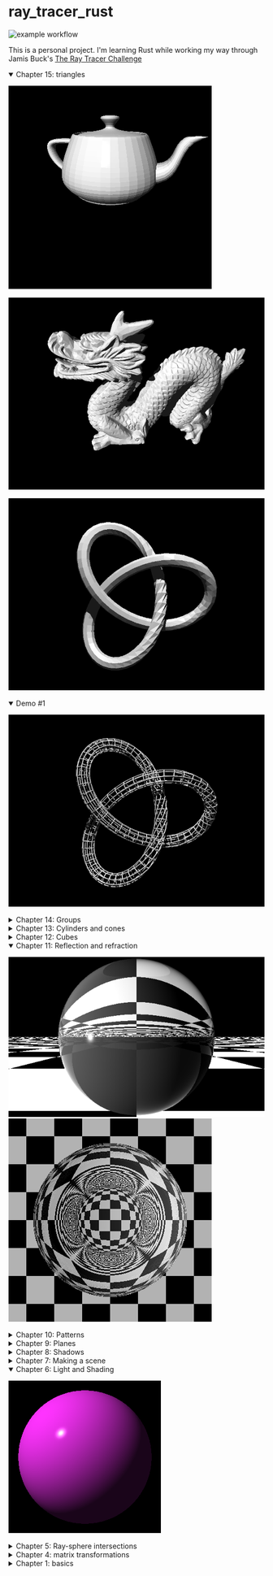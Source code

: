 
# ray_tracer_rust

![example workflow](https://github.com/fremag/ray_tracer_rust/actions/workflows/rust.yml/badge.svg)


This is a personal project.
I'm learning Rust while working my way through Jamis Buck's 
[The Ray Tracer Challenge](http://raytracerchallenge.com/)

<details open>
<summary>Chapter 15: triangles</summary>

![teapot_triangles](https://raw.githubusercontent.com/fremag/ray_tracer_rust/main/img/teapot.png)

![dragon_triangles](https://raw.githubusercontent.com/fremag/ray_tracer_rust/main/img/dragon.png)

![clover_triangles](https://raw.githubusercontent.com/fremag/ray_tracer_rust/main/img/clover_triangles.png)

</details>

<details open>
<summary>Demo #1</summary>

![demo_1_scene](https://raw.githubusercontent.com/fremag/ray_tracer_rust/main/img/clover.png)

</details>

<details>
<summary>Chapter 14: Groups</summary>

![group_scene](https://raw.githubusercontent.com/fremag/ray_tracer_rust/main/img/group_scene.png)

</details>

<details>
<summary>Chapter 13: Cylinders and cones</summary>

![cylinders_scene](https://raw.githubusercontent.com/fremag/ray_tracer_rust/main/img/cylinders_scene.png)

![cones_scene](https://raw.githubusercontent.com/fremag/ray_tracer_rust/main/img/cones_scene.png)

</details>

<details>
<summary>Chapter 12: Cubes</summary>

![cubes_scene](https://raw.githubusercontent.com/fremag/ray_tracer_rust/main/img/cubes_scene.png)

</details>

<details open>
<summary>Chapter 11: Reflection and refraction</summary>

![basic_refraction_sphere_scene](https://raw.githubusercontent.com/fremag/ray_tracer_rust/main/img/basic_refraction_sphere_scene.png)
![refraction_sphere_scene](https://raw.githubusercontent.com/fremag/ray_tracer_rust/main/img/refraction_sphere_scene.png)

</details>

<details>
<summary>Chapter 10: Patterns</summary>

![AllPatternStripeScene](https://raw.githubusercontent.com/fremag/ray_tracer_rust/main/img/all_patterns_scene.png)

</details>

<details>
<summary>Chapter 9: Planes</summary>

![PlaneScene](https://raw.githubusercontent.com/fremag/ray_tracer_rust/main/img/plane_scene.png)

</details>

<details >
<summary>Chapter 8: Shadows</summary>

![FirstSceneShadows](https://raw.githubusercontent.com/fremag/ray_tracer_rust/main/img/first_scene_shadows.png)

</details>

<details>
<summary>Chapter 7: Making a scene</summary>

![FirstScene](https://raw.githubusercontent.com/fremag/ray_tracer_rust/main/img/first_scene.png)

</details>

<details open>
<summary>Chapter 6: Light and Shading</summary>

![Phong](https://raw.githubusercontent.com/fremag/ray_tracer_rust/main/img/phong.png)

</details>

<details>
<summary>Chapter 5: Ray-sphere intersections</summary>

![Silhouette](https://raw.githubusercontent.com/fremag/ray_tracer_rust/main/img/sphere_silhouette.png)

</details>

<details>
<summary>Chapter 4: matrix transformations</summary>

![Clock](https://raw.githubusercontent.com/fremag/ray_tracer_rust/main/img/clock.png)

</details>

<details>
<summary>Chapter 1: basics</summary>

  ![Projectile](https://raw.githubusercontent.com/fremag/ray_tracer_rust/main/img/projectile.png)

</details>
